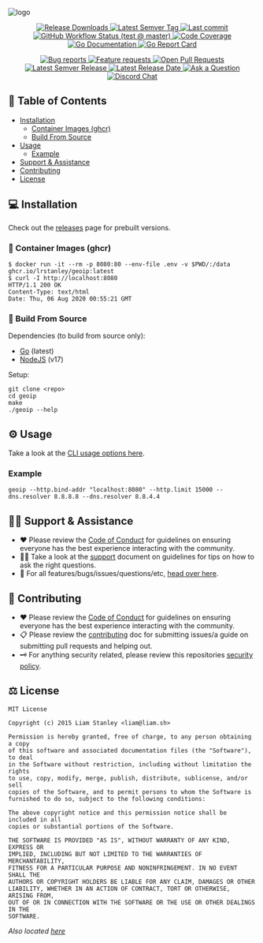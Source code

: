 <!-- template:define:options
{
  "nodescription": true
}
-->
![logo](https://liam.sh/-/gh/svg/lrstanley/geoip?icon=fluent-emoji-flat%3Aglobe-showing-americas&icon.height=80&layout=left&bgcolor=rgba%282%2C+12%2C+18%2C+1%29)

<!-- template:begin:header -->
<!-- do not edit anything in this "template" block, its auto-generated -->

<p align="center">
  <a href="https://github.com/lrstanley/geoip/releases">
    <img title="Release Downloads" src="https://img.shields.io/github/downloads/lrstanley/geoip/total?style=flat-square">
  </a>
  <a href="https://github.com/lrstanley/geoip/tags">
    <img title="Latest Semver Tag" src="https://img.shields.io/github/v/tag/lrstanley/geoip?style=flat-square">
  </a>
  <a href="https://github.com/lrstanley/geoip/commits/master">
    <img title="Last commit" src="https://img.shields.io/github/last-commit/lrstanley/geoip?style=flat-square">
  </a>




  <a href="https://github.com/lrstanley/geoip/actions?query=workflow%3Atest+event%3Apush">
    <img title="GitHub Workflow Status (test @ master)" src="https://img.shields.io/github/actions/workflow/status/lrstanley/geoip/test.yml?branch=master&label=test&style=flat-square">
  </a>


  <a href="https://codecov.io/gh/lrstanley/geoip">
    <img title="Code Coverage" src="https://img.shields.io/codecov/c/github/lrstanley/geoip/master?style=flat-square">
  </a>

  <a href="https://pkg.go.dev/github.com/lrstanley/geoip">
    <img title="Go Documentation" src="https://pkg.go.dev/badge/github.com/lrstanley/geoip?style=flat-square">
  </a>
  <a href="https://goreportcard.com/report/github.com/lrstanley/geoip">
    <img title="Go Report Card" src="https://goreportcard.com/badge/github.com/lrstanley/geoip?style=flat-square">
  </a>
</p>
<p align="center">
  <a href="https://github.com/lrstanley/geoip/issues?q=is:open+is:issue+label:bug">
    <img title="Bug reports" src="https://img.shields.io/github/issues/lrstanley/geoip/bug?label=issues&style=flat-square">
  </a>
  <a href="https://github.com/lrstanley/geoip/issues?q=is:open+is:issue+label:enhancement">
    <img title="Feature requests" src="https://img.shields.io/github/issues/lrstanley/geoip/enhancement?label=feature%20requests&style=flat-square">
  </a>
  <a href="https://github.com/lrstanley/geoip/pulls">
    <img title="Open Pull Requests" src="https://img.shields.io/github/issues-pr/lrstanley/geoip?label=prs&style=flat-square">
  </a>
  <a href="https://github.com/lrstanley/geoip/releases">
    <img title="Latest Semver Release" src="https://img.shields.io/github/v/release/lrstanley/geoip?style=flat-square">
    <img title="Latest Release Date" src="https://img.shields.io/github/release-date/lrstanley/geoip?label=date&style=flat-square">
  </a>
  <a href="https://github.com/lrstanley/geoip/discussions/new?category=q-a">
    <img title="Ask a Question" src="https://img.shields.io/badge/support-ask_a_question!-blue?style=flat-square">
  </a>
  <a href="https://liam.sh/chat"><img src="https://img.shields.io/badge/discord-bytecord-blue.svg?style=flat-square" title="Discord Chat"></a>
</p>
<!-- template:end:header -->

<!-- template:begin:toc -->
<!-- do not edit anything in this "template" block, its auto-generated -->
## :link: Table of Contents

  - [Installation](#computer-installation)
    - [Container Images (ghcr)](#whale-container-images-ghcr)
    - [Build From Source](#toolbox-build-from-source)
  - [Usage](#gear-usage)
    - [Example](#example)
  - [Support &amp; Assistance](#raising_hand_man-support--assistance)
  - [Contributing](#handshake-contributing)
  - [License](#balance_scale-license)
<!-- template:end:toc -->

## :computer: Installation

Check out the [releases](https://github.com/lrstanley/geoip/releases)
page for prebuilt versions.

### :whale: Container Images (ghcr)

```console
$ docker run -it --rm -p 8080:80 --env-file .env -v $PWD/:/data ghcr.io/lrstanley/geoip:latest
$ curl -I http://localhost:8080
HTTP/1.1 200 OK
Content-Type: text/html
Date: Thu, 06 Aug 2020 00:55:21 GMT
```

### :toolbox: Build From Source

Dependencies (to build from source only):

- [Go](https://golang.org/doc/install) (latest)
- [NodeJS](https://nodejs.org/en/download/) (v17)

Setup:

```console
git clone <repo>
cd geoip
make
./geoip --help
```

## :gear: Usage

Take a look at the [CLI usage options here](./USAGE.md).

### Example

```console
geoip --http.bind-addr "localhost:8080" --http.limit 15000 --dns.resolver 8.8.8.8 --dns.resolver 8.8.4.4
```

<!-- template:begin:support -->
<!-- do not edit anything in this "template" block, its auto-generated -->
## :raising_hand_man: Support & Assistance

* :heart: Please review the [Code of Conduct](.github/CODE_OF_CONDUCT.md) for
     guidelines on ensuring everyone has the best experience interacting with
     the community.
* :raising_hand_man: Take a look at the [support](.github/SUPPORT.md) document on
     guidelines for tips on how to ask the right questions.
* :lady_beetle: For all features/bugs/issues/questions/etc, [head over here](https://github.com/lrstanley/geoip/issues/new/choose).
<!-- template:end:support -->

<!-- template:begin:contributing -->
<!-- do not edit anything in this "template" block, its auto-generated -->
## :handshake: Contributing

* :heart: Please review the [Code of Conduct](.github/CODE_OF_CONDUCT.md) for guidelines
     on ensuring everyone has the best experience interacting with the
    community.
* :clipboard: Please review the [contributing](.github/CONTRIBUTING.md) doc for submitting
     issues/a guide on submitting pull requests and helping out.
* :old_key: For anything security related, please review this repositories [security policy](https://github.com/lrstanley/geoip/security/policy).
<!-- template:end:contributing -->

<!-- template:begin:license -->
<!-- do not edit anything in this "template" block, its auto-generated -->
## :balance_scale: License

```
MIT License

Copyright (c) 2015 Liam Stanley <liam@liam.sh>

Permission is hereby granted, free of charge, to any person obtaining a copy
of this software and associated documentation files (the "Software"), to deal
in the Software without restriction, including without limitation the rights
to use, copy, modify, merge, publish, distribute, sublicense, and/or sell
copies of the Software, and to permit persons to whom the Software is
furnished to do so, subject to the following conditions:

The above copyright notice and this permission notice shall be included in all
copies or substantial portions of the Software.

THE SOFTWARE IS PROVIDED "AS IS", WITHOUT WARRANTY OF ANY KIND, EXPRESS OR
IMPLIED, INCLUDING BUT NOT LIMITED TO THE WARRANTIES OF MERCHANTABILITY,
FITNESS FOR A PARTICULAR PURPOSE AND NONINFRINGEMENT. IN NO EVENT SHALL THE
AUTHORS OR COPYRIGHT HOLDERS BE LIABLE FOR ANY CLAIM, DAMAGES OR OTHER
LIABILITY, WHETHER IN AN ACTION OF CONTRACT, TORT OR OTHERWISE, ARISING FROM,
OUT OF OR IN CONNECTION WITH THE SOFTWARE OR THE USE OR OTHER DEALINGS IN THE
SOFTWARE.
```

_Also located [here](LICENSE)_
<!-- template:end:license -->
